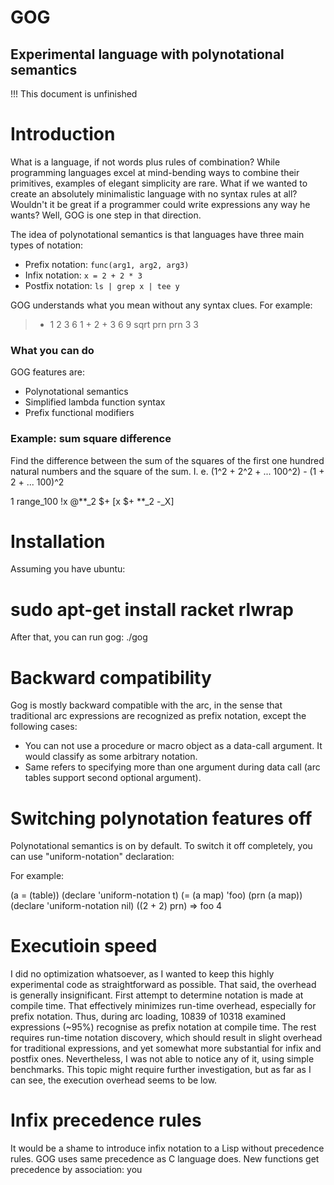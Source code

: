 GOG
===
Experimental language with polynotational semantics
-----
!!! This document is unfinished
# Introduction

What is a language, if not words plus rules of combination?
While programming languages excel at mind-bending ways to combine their primitives,
examples of elegant simplicity are rare. What if we wanted to create an absolutely minimalistic
language with no syntax rules at all? Wouldn't it be great if a programmer could write
expressions any way he wants? Well, GOG is one step in that direction.

The idea of polynotational semantics is that languages have three main types of notation:

* Prefix notation: `func(arg1, arg2, arg3)`
* Infix notation: `x = 2 + 2 * 3`
* Postfix notation: `ls | grep x | tee y`

GOG understands what you mean without any syntax clues. For example:
  > + 1 2 3
  6
  > 1 + 2 + 3
  6
  > 9 sqrt prn prn
  3
  3

### What you can do

GOG features are:
* Polynotational semantics
* Simplified lambda function syntax
* Prefix functional modifiers

### Example: sum square difference

Find the difference between the sum of the squares of the first one hundred natural numbers and the square of the sum.
I. e. (1^2 + 2^2 + ... 100^2) - (1 + 2 + ... 100)^2

  1 range_100 !x @**_2 $+ [x $+ **_2 -_X]

# Installation

Assuming you have ubuntu:
 # sudo apt-get install racket rlwrap

After that, you can run gog:
 ./gog

# Backward compatibility

Gog is mostly backward compatible with the arc, in the sense that traditional arc expressions are recognized as prefix notation, except the following cases:

* You can not use a procedure or macro object as a data-call argument. It would classify as some arbitrary notation.
* Same refers to specifying more than one argument during data call (arc tables support second optional argument).

# Switching polynotation features off

Polynotational semantics is on by default. To switch it off completely, you can use "uniform-notation" declaration:

For example:

(a = (table))
(declare 'uniform-notation t)
(= (a map) 'foo)
(prn (a map))
(declare 'uniform-notation nil)
((2 + 2) prn)
=>
foo
4

# Executioin speed

I did no optimization whatsoever, as I wanted to keep this highly experimental code as straightforward as possible. That said, the overhead is generally insignificant. First attempt to determine notation is made at compile time. That effectively minimizes run-time overhead, especially for prefix notation. Thus, during arc loading, 10839 of 10318 examined expressions (~95%) recognise as prefix notation at compile time. The rest requires run-time notation discovery, which should result in slight overhead for traditional expressions, and yet somewhat more substantial for infix and postfix ones. Nevertheless, I was not able to notice any of it, using simple benchmarks. This topic might require further investigation, but as far as I can see, the execution overhead seems to be low.

# Infix precedence rules

It would be a shame to introduce infix notation to a Lisp without precedence rules. GOG uses same precedence as C language does. New functions get precedence by association: you
